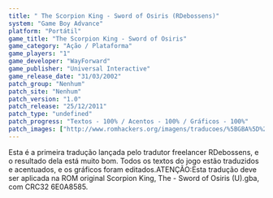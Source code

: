 ```yaml
---
title: " The Scorpion King - Sword of Osiris (RDebossens)"
system: "Game Boy Advance"
platform: "Portátil"
game_title: "The Scorpion King - Sword of Osiris"
game_category: "Ação / Plataforma"
game_players: "1"
game_developer: "WayForward"
game_publisher: "Universal Interactive"
game_release_date: "31/03/2002"
patch_group: "Nenhum"
patch_site: "Nenhum"
patch_version: "1.0"
patch_release: "25/12/2011"
patch_type: "undefined"
patch_progress: "Textos - 100% / Acentos - 100% / Gráficos - 100%"
patch_images: ["http://www.romhackers.org/imagens/traducoes/%5BGBA%5D%20The%20Scorpion%20King%20-%20Sword%20of%20Osiris%20-%20RDebossens%20-%201.png","http://www.romhackers.org/imagens/traducoes/%5BGBA%5D%20The%20Scorpion%20King%20-%20Sword%20of%20Osiris%20-%20RDebossens%20-%202.png","http://www.romhackers.org/imagens/traducoes/%5BGBA%5D%20The%20Scorpion%20King%20-%20Sword%20of%20Osiris%20-%20RDebossens%20-%203.png"]
---
```

Esta é a primeira tradução lançada pelo tradutor freelancer RDebossens, e o resultado dela está muito bom. Todos os textos do jogo estão traduzidos e acentuados, e os gráficos foram editados.ATENÇÃO:Esta tradução deve ser aplicada na ROM original Scorpion King, The - Sword of Osiris (U).gba, com CRC32 6E0A8585.
